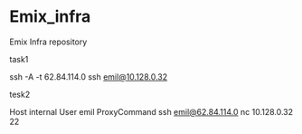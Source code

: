# Emix_infra
Emix Infra repository

task1

ssh -A -t 62.84.114.0 ssh emil@10.128.0.32


tesk2

Host internal
  User emil
  ProxyCommand ssh emil@62.84.114.0 nc 10.128.0.32 22
